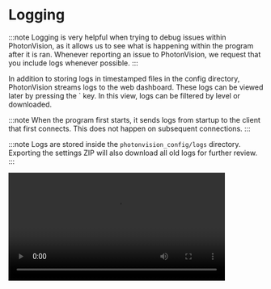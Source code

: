 # Logging

:::note
Logging is very helpful when trying to debug issues within PhotonVision, as it allows us to see what is happening within the program after it is ran. Whenever reporting an issue to PhotonVision, we request that you include logs whenever possible.
:::

In addition to storing logs in timestamped files in the config directory, PhotonVision streams logs to the web dashboard. These logs can be viewed later by pressing the \` key. In this view, logs can be filtered by level or downloaded.

:::note
When the program first starts, it sends logs from startup to the client that first connects. This does not happen on subsequent connections.
:::

:::note
Logs are stored inside the `photonvision_config/logs` directory. Exporting the settings ZIP will also download all old logs for further review.
:::

<video width="85%" controls>
    <source src={require("@site/docs/assets/logGui.mp4").default} type="video/mp4"/>
    Your browser does not support the video tag.
</video>

